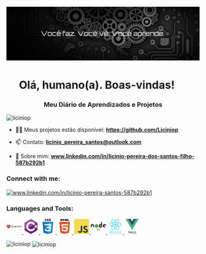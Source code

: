 ![banner](https://github.com/professorjosedeassis/joseassis/blob/main/img/bannerpro.jpg?raw=true)

<h1 align="center">Olá, humano(a). Boas-vindas! ㅤ</h1>
<h3 align="center">Meu Diário de Aprendizados e Projetos</h3>

<p align="left"> <img src="https://komarev.com/ghpvc/?username=liciniop&label=Profile%20views&color=0e75b6&style=flat" alt="liciniop" /> </p>

- 👨‍💻 Meus projetos estão disponível: **https://github.com/Liciniop**

- 📫 Contato: **licinio_pereira_santos@outlook.com**

- 📄 Sobre mim: **www.linkedin.com/in/licinio-pereira-dos-santos-filho-587b292b1**

<h3 align="left">Connect with me:</h3>
<p align="left">
<a href="https://linkedin.com/in/www.linkedin.com/in/licinio-pereira-santos-587b292b1" target="blank"><img align="center" src="https://raw.githubusercontent.com/rahuldkjain/github-profile-readme-generator/master/src/images/icons/Social/linked-in-alt.svg" alt="www.linkedin.com/in/licinio-pereira-santos-587b292b1" height="30" width="40" /></a>
</p>

<h3 align="left">Languages and Tools:</h3>
<p align="left"> <a href="https://angular.io" target="_blank" rel="noreferrer"> <img src="https://raw.githubusercontent.com/devicons/devicon/master/icons/angularjs/angularjs-original-wordmark.svg" alt="angularjs" width="40" height="40"/> </a> <a href="https://www.w3schools.com/cs/" target="_blank" rel="noreferrer"> <img src="https://raw.githubusercontent.com/devicons/devicon/master/icons/csharp/csharp-original.svg" alt="csharp" width="40" height="40"/> </a> <a href="https://www.w3schools.com/css/" target="_blank" rel="noreferrer"> <img src="https://raw.githubusercontent.com/devicons/devicon/master/icons/css3/css3-original-wordmark.svg" alt="css3" width="40" height="40"/> </a> <a href="https://www.w3.org/html/" target="_blank" rel="noreferrer"> <img src="https://raw.githubusercontent.com/devicons/devicon/master/icons/html5/html5-original-wordmark.svg" alt="html5" width="40" height="40"/> </a> <a href="https://developer.mozilla.org/en-US/docs/Web/JavaScript" target="_blank" rel="noreferrer"> <img src="https://raw.githubusercontent.com/devicons/devicon/master/icons/javascript/javascript-original.svg" alt="javascript" width="40" height="40"/> </a> <a href="https://nodejs.org" target="_blank" rel="noreferrer"> <img src="https://raw.githubusercontent.com/devicons/devicon/master/icons/nodejs/nodejs-original-wordmark.svg" alt="nodejs" width="40" height="40"/> </a> <a href="https://reactjs.org/" target="_blank" rel="noreferrer"> <img src="https://raw.githubusercontent.com/devicons/devicon/master/icons/react/react-original-wordmark.svg" alt="react" width="40" height="40"/> </a> <a href="https://vuejs.org/" target="_blank" rel="noreferrer"> <img src="https://raw.githubusercontent.com/devicons/devicon/master/icons/vuejs/vuejs-original-wordmark.svg" alt="vuejs" width="40" height="40"/> </a> </p>

<p><img align="left" src="https://github-readme-stats.vercel.app/api/top-langs?username=liciniop&show_icons=true&theme=dark&locale=en&layout=compact" alt="liciniop" /></p>

<p>&nbsp;<img align="center" src="https://github-readme-stats.vercel.app/api?username=liciniop&show_icons=true&theme=dark&locale=en" alt="liciniop" /></p>
